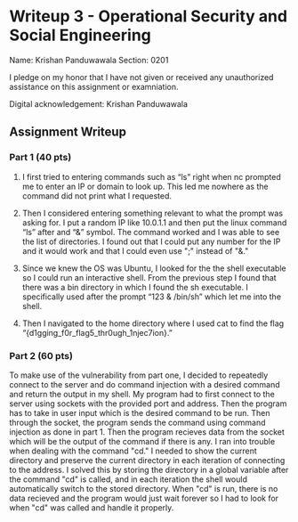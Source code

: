 # Writeup 3 - Operational Security and Social Engineering

Name: Krishan Panduwawala
Section: 0201

I pledge on my honor that I have not given or received any unauthorized assistance on this assignment or examniation.

Digital acknowledgement: Krishan Panduwawala

## Assignment Writeup

### Part 1 (40 pts)

1. I first tried to entering commands such as “ls” right when nc prompted me to enter an IP or domain to look up. This led me nowhere as the command did not print what I requested.

2. Then I considered entering something relevant to what the prompt was asking for. I put a random IP like 10.0.1.1 and then put the linux command “ls” after and “&” symbol. The command worked and I was able to see the list of directories. I found out that I could put any number for the IP and it would work and that I could even use ";" instead of "&."

3. Since we knew the OS was Ubuntu, I looked for the the shell executable so I could run an interactive shell. From the previous step I found that there was a bin directory in which I found the sh executable. I specifically used after the prompt “123 & /bin/sh” which let me into the shell.

4. Then I navigated to the home directory where I used cat to find the flag “{d1gging_f0r_flag5_thr0ugh_1njec7ion}.”


### Part 2 (60 pts)

To make use of the vulnerability from part one, I decided to repeatedly connect to the server and do command injection with a desired command and return the output in my shell. My program had to first connect to the server using sockets with the provided port and address. Then the program has to take in user input which is the desired command to be run. Then through the socket, the program sends the command using command injection as done in part 1. Then the program recieves data from the socket which will be the output of the command if there is any. I ran into trouble when dealing with the command "cd." I needed to show the current directory and preserve the current directory in each iteration of connecting to the address. I solved this by storing the directory in a global variable after the command "cd" is called, and in each iteration the shell would automatically switch to the stored directory. When "cd" is run, there is no data recieved and the program would just wait forever so I had to look for when "cd" was called and handle it properly.  
